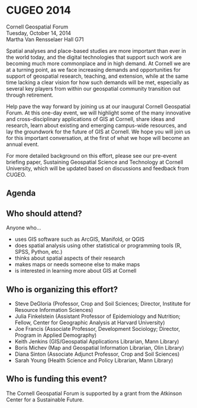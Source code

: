 # CUGEO 2014

Cornell Geospatial Forum  
Tuesday, October 14, 2014  
Martha Van Rensselaer Hall G71

Spatial analyses and place-based studies are more important than ever in the world today, and the digital technologies that support such work are becoming much more commonplace and in high demand. At Cornell we are at a turning point, as we face increasing demands and opportunities for support of geospatial research, teaching, and extension, while at the same time lacking a clear vision for how such demands will be met, especially as several key players from within our geospatial community transition out through retirement.

Help pave the way forward by joining us at our inaugural Cornell Geospatial Forum.  At this one-day event, we will highlight some of the many innovative and cross-disciplinary applications of GIS at Cornell, share ideas and research, learn about existing and emerging campus-wide resources, and lay the groundwork for the future of GIS at Cornell.  We hope you will join us for this important conversation, at the first of what we hope will become an annual event.

For more detailed background on this effort, please see our pre-event briefing paper, Sustaining Geospatial Science and Technology at Cornell University, which will be updated based on discussions and feedback from CUGEO.


## Agenda


## Who should attend?

Anyone who...
- uses GIS software such as ArcGIS, Manifold, or QGIS
- does spatial analysis using other statistical or programming tools (R, SPSS, Python, etc.)
- thinks about spatial aspects of their research
- makes maps or needs someone else to make maps
- is interested in learning more about GIS at Cornell


## Who is organizing this effort?

- Steve DeGloria (Professor, Crop and Soil Sciences; Director, Institute for Resource Information Sciences)
- Julia Finkelstein (Assistant Professor of Epidemiology and Nutrition; Fellow, Center for Geographic Analysis at Harvard University)
- Joe Francis (Associate Professor, Development Sociology; Director, Program in Applied Demography)
- Keith Jenkins (GIS/Geospatial Applications Librarian, Mann Library)
- Boris Michev (Map and Geospatial Information Librarian, Olin Library)
- Diana Sinton (Associate Adjunct Professor, Crop and Soil Sciences)
- Sarah Young (Health Science and Policy Librarian, Mann Library)


## Who is funding this event?

The Cornell Geospatial Forum is supported by a grant from the Atkinson Center for a Sustainable Future.
